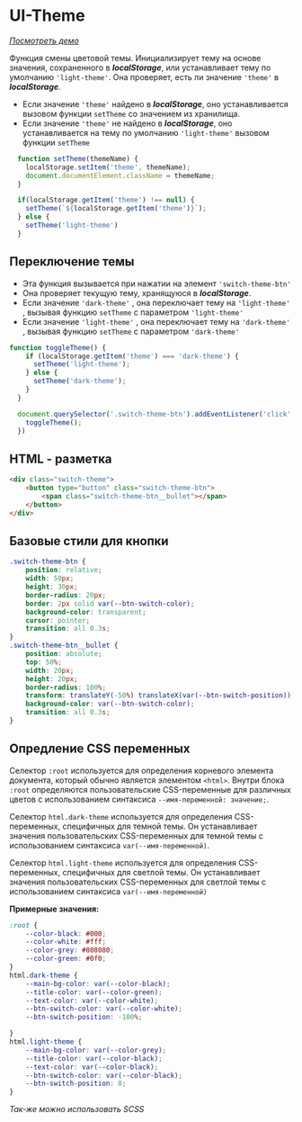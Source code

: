 # UI-Theme

*[Посмотреть демо ](https://alekseiturl.github.io/UI-Theme/)*

Функция смены цветовой темы. Инициализирует тему на основе значения, сохраненного в ***localStorage***, или устанавливает тему по умолчанию `'light-theme'`. Она проверяет, есть ли значение `'theme'` в ***localStorage***.
 * Если значение `'theme'` найдено в ***localStorage***, оно устанавливается вызовом функции `setTheme` со значением из хранилища.
 * Если значение `'theme'` не найдено в ***localStorage***, оно устанавливается на тему по умолчанию `'light-theme'` вызовом функции `setTheme`

```js
  function setTheme(themeName) {
    localStorage.setItem('theme', themeName);
    document.documentElement.className = themeName;
  }

  if(localStorage.getItem('theme') !== null) {
    setTheme(`${localStorage.getItem('theme')}`);
  } else {
    setTheme('light-theme')
  }
```
## Переключение темы
   
   * Эта функция вызывается при нажатии на элемент `'switch-theme-btn'`
   * Она проверяет текущую тему, хранящуюся в ***localStorage***.
   * Если значение `'dark-theme'` , она переключает тему&nbsp;на&nbsp;`'light-theme'` , вызывая функцию `setTheme` с параметром `'light-theme'`
   * Если значение `'light-theme'` , она переключает тему на `'dark-theme'` , вызывая функцию `setTheme` с параметром `'dark-theme'`

```js
function toggleTheme() {
    if (localStorage.getItem('theme') === 'dark-theme') {
      setTheme('light-theme');
    } else {
      setTheme('dark-theme');
    }
  }

  document.querySelector('.switch-theme-btn').addEventListener('click', (e) => {
    toggleTheme();
  })
```

## HTML - разметка 

```html
<div class="switch-theme">
    <button type="button" class="switch-theme-btn">
        <span class="switch-theme-btn__bullet"></span>
    </button>
</div>
```

## Базовые стили для кнопки

```css
.switch-theme-btn {
    position: relative;
    width: 50px;
    height: 30px;
    border-radius: 20px;
    border: 2px solid var(--btn-switch-color);
    background-color: transparent;
    cursor: pointer;
    transition: all 0.3s;
}
.switch-theme-btn__bullet {
    position: absolute;
    top: 50%;
    width: 20px;
    height: 20px;
    border-radius: 100%;
    transform: translateY(-50%) translateX(var(--btn-switch-position));
    background-color: var(--btn-switch-color);
    transition: all 0.3s;
}
```

## Опредление CSS переменных
 
  Селектор `:root` используется для определения корневого элемента документа, который обычно является элементом `<html>`. Внутри блока `:root` определяются пользовательские CSS-переменные для различных цветов с использованием синтаксиса `--имя-переменной: значение;`.
 
  Селектор `html.dark-theme` используется для определения CSS-переменных, специфичных для темной темы. Он устанавливает значения пользовательских CSS-переменных для темной темы с использованием синтаксиса `var(--имя-переменной)`.

 Селектор `html.light-theme` используется для определения CSS-переменных, специфичных для светлой темы. Он устанавливает значения пользовательских CSS-переменных для светлой темы с использованием синтаксиса `var(--имя-переменной)`

**Примерные значения:**

```css
:root {
    --color-black: #000;
    --color-white: #fff;
    --color-grey: #808080;
    --color-green: #0f0;
}
html.dark-theme {
    --main-bg-color: var(--color-black);
    --title-color: var(--color-green);
    --text-color: var(--color-white);
    --btn-switch-color: var(--color-white);
    --btn-switch-position: -100%;

}
html.light-theme {
    --main-bg-color: var(--color-grey);
    --title-color: var(--color-black);
    --text-color: var(--color-black);
    --btn-switch-color: var(--color-black);
    --btn-switch-position: 0;
}
```
*Так-же можно использовать SCSS*
